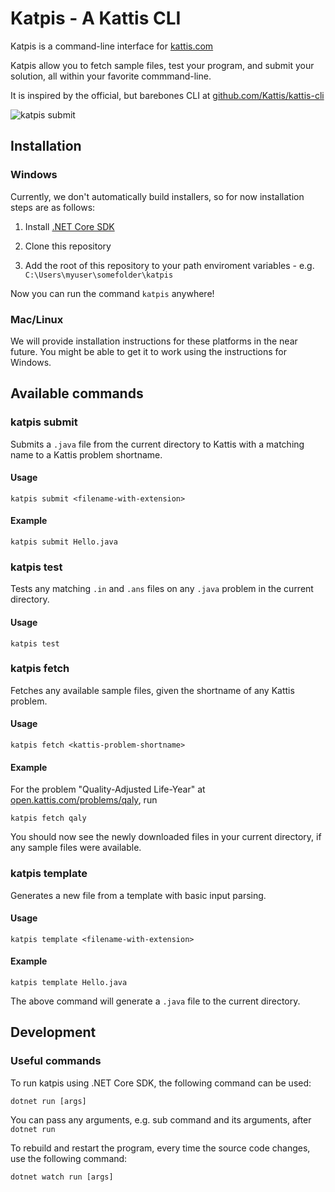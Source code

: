 # Katpis - A Kattis CLI
Katpis is a command-line interface for [kattis.com](https://www.kattis.com/)

Katpis allow you to fetch sample files, test your program, and submit your solution, all within your favorite commmand-line.

It is inspired by the official, but barebones CLI at [github.com/Kattis/kattis-cli](https://github.com/Kattis/kattis-cli)

![katpis submit](https://i.gyazo.com/d593615497aaa9a93966bbdfb9b3e946.gif)

## Installation
### Windows
Currently, we don't automatically build installers, so for now installation steps are as follows:

1. Install [.NET Core SDK](https://dotnet.microsoft.com/download)

1. Clone this repository

1. Add the root of this repository to your path enviroment variables - e.g. `C:\Users\myuser\somefolder\katpis`

Now you can run the command `katpis` anywhere!

### Mac/Linux
We will provide installation instructions for these platforms in the near future. You might be able to get it to work using the instructions for Windows.

## Available commands
### katpis submit

Submits a `.java` file from the current directory to Kattis with a matching name to a Kattis problem shortname.

#### Usage
    katpis submit <filename-with-extension>

#### Example
    katpis submit Hello.java

### katpis test
Tests any matching `.in` and `.ans` files on any `.java` problem in the current directory.

#### Usage
    katpis test

### katpis fetch
Fetches any available sample files, given the shortname of any Kattis problem.

#### Usage
    katpis fetch <kattis-problem-shortname>
#### Example

For the problem "Quality-Adjusted Life-Year" at [open.kattis.com/problems/qaly](open.kattis.com/problems/qaly), run 

    katpis fetch qaly
    
You should now see the newly downloaded files in your current directory, if any sample files were available.

### katpis template

Generates a new file from a template with basic input parsing.

#### Usage

    katpis template <filename-with-extension>

#### Example

    katpis template Hello.java
    
The above command will generate a `.java` file to the current directory.

## Development

### Useful commands

To run katpis using .NET Core SDK, the following command can be used:

```
dotnet run [args]
```

You can pass any arguments, e.g. sub command and its arguments, after `dotnet run`

To rebuild and restart the program, every time the source code changes, use the following command:

```
dotnet watch run [args]
```
